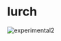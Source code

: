 # lurch

![experimental2](https://github.com/user-attachments/assets/3e124368-ff47-446b-88d3-6a27f661cd89)

